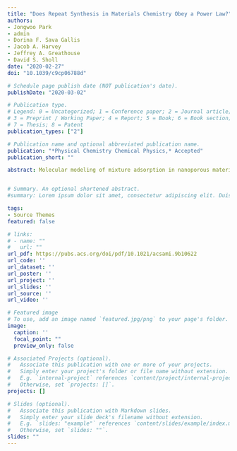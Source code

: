 ```yaml
---
title: "Does Repeat Synthesis in Materials Chemistry Obey a Power Law?"
authors:
- Jongwoo Park
- admin
- Dorina F. Sava Gallis
- Jacob A. Harvey
- Jeffrey A. Greathouse
- David S. Sholl
date: "2020-02-27"
doi: "10.1039/c9cp06788d"

# Schedule page publish date (NOT publication's date).
publishDate: "2020-03-02"

# Publication type.
# Legend: 0 = Uncategorized; 1 = Conference paper; 2 = Journal article;
# 3 = Preprint / Working Paper; 4 = Report; 5 = Book; 6 = Book section;
# 7 = Thesis; 8 = Patent
publication_types: ["2"]

# Publication name and optional abbreviated publication name.
publication: "*Physical Chemistry Chemical Physics,* Accepted"
publication_short: ""

abstract: Molecular modeling of mixture adsorption in nanoporous materials can provide insight into the molecular-level details that underlie adsorptive separations. Modeling of adsorption often employs a rigid framework approximation for computational convenience. All real materials, however, have intrinsic flexibility due to thermal vibrations of their atoms. In this article, we examine quantitative predictions of the adsorption selectivity for a dilute concentration of a chemical warfare agent, sarin, from bulk mixtures with aqueous and non-aqueous (methanol, isopropyl alcohol) solvents using metal–organic frameworks (MOFs). These predictions were made in MOFs approximated as rigid and also in MOFs allowed to have intrinsic flexibility. Including framework flexibility appears to have important conse- quences for quantitative predictions of adsorption selectivity, particularly for sarin/water mixtures. Our observations suggest the intrinsic flexibility of MOFs can have a nontrivial impact on adsorption modeling of molecular mixtures, specifically for mixtures containing polar species and molecules of different sizes.


# Summary. An optional shortened abstract.
#summary: Lorem ipsum dolor sit amet, consectetur adipiscing elit. Duis posuere tellus ac convallis placerat. Proin tincidunt magna sed ex #sollicitudin condimentum.

tags:
- Source Themes
featured: false

# links:
# - name: ""
#   url: ""
url_pdf: https://pubs.acs.org/doi/pdf/10.1021/acsami.9b10622
url_code: ''
url_dataset: ''
url_poster: ''
url_project: ''
url_slides: ''
url_source: ''
url_video: ''

# Featured image
# To use, add an image named `featured.jpg/png` to your page's folder.
image:
  caption: ''
  focal_point: ""
  preview_only: false

# Associated Projects (optional).
#   Associate this publication with one or more of your projects.
#   Simply enter your project's folder or file name without extension.
#   E.g. `internal-project` references `content/project/internal-project/index.md`.
#   Otherwise, set `projects: []`.
projects: []

# Slides (optional).
#   Associate this publication with Markdown slides.
#   Simply enter your slide deck's filename without extension.
#   E.g. `slides: "example"` references `content/slides/example/index.md`.
#   Otherwise, set `slides: ""`.
slides: ""
---
```



